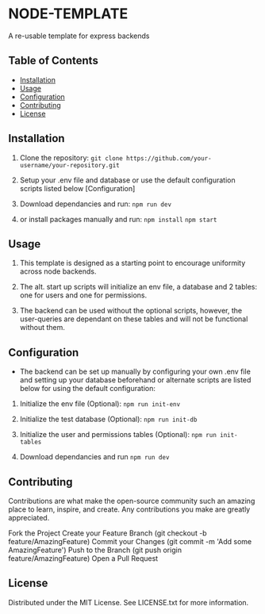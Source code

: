 # NODE-TEMPLATE

A re-usable template for express backends

## Table of Contents

- [Installation](#installation)
- [Usage](#usage)
- [Configuration](#configuration)
- [Contributing](#contributing)
- [License](#license)

## Installation

1. Clone the repository:
   `git clone https://github.com/your-username/your-repository.git`

2. Setup your .env file and database or use the default configuration scripts listed below [Configuration]

3. Download dependancies and run:
   `npm run dev`

4. or install packages manually and run:
   `npm install`
   `npm start`

## Usage

1. This template is designed as a starting point to encourage uniformity across node backends.

2. The alt. start up scripts will initialize an env file, a database and 2 tables: one for users and one for permissions.

3. The backend can be used without the optional scripts, however, the user-queries are dependant on these tables and will not be functional without them.

## Configuration

- The backend can be set up manually by configuring your own .env file and setting up your database beforehand or alternate scripts are listed below for using the default configuration:

1. Initialize the env file (Optional):
   `npm run init-env`

2. Initialize the test database (Optional):
   `npm run init-db`

3. Initialize the user and permissions tables (Optional):
   `npm run init-tables`

4. Download dependancies and run
   `npm run dev`

## Contributing

Contributions are what make the open-source community such an amazing place to learn, inspire, and create. Any contributions you make are greatly appreciated.

Fork the Project
Create your Feature Branch (git checkout -b feature/AmazingFeature)
Commit your Changes (git commit -m 'Add some AmazingFeature')
Push to the Branch (git push origin feature/AmazingFeature)
Open a Pull Request

## License

Distributed under the MIT License. See LICENSE.txt for more information.

